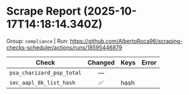 # Scrape Report (2025-10-17T14:18:14.340Z)

Group: `compliance`  |  Run: https://github.com/AlbertoRoca96/scraping-checks-scheduler/actions/runs/18595446879

| Check | Changed | Keys | Error |
|---|:---:|:--|:--|
| `psa_charizard_pop_total` | — |  |  |
| `sec_aapl_8k_list_hash` | ✅ | hash |  |

